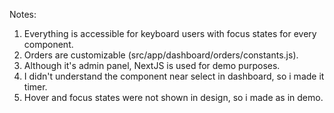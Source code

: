 Notes:
1. Everything is accessible for keyboard users with focus states for every component.
2. Orders are customizable (src/app/dashboard/orders/constants.js).
3. Although it's admin panel, NextJS is used for demo purposes.
4. I didn't understand the component near select in dashboard, so i made it timer.
5. Hover and focus states were not shown in design, so i made as in demo.
